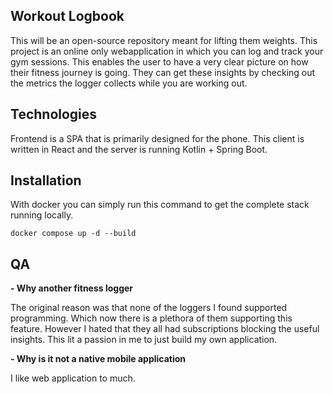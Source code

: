 ## Workout Logbook

This will be an open-source repository meant for lifting them weights. This project is an online only webapplication in which you can log and track your gym sessions. This enables the user to have a very clear picture on how their fitness journey is going. They can get these insights by checking out the metrics the logger collects while you are working out.

## Technologies

Frontend is a SPA that is primarily designed for the phone. This client is written in React and the server is running Kotlin + Spring Boot.

## Installation

With docker you can simply run this command to get the complete stack running locally.

```
docker compose up -d --build
```

## QA

**- Why another fitness logger**

The original reason was that none of the loggers I found supported programming. Which now there is a plethora of them supporting this feature. However I hated that they all had subscriptions blocking the useful insights. This lit a passion in me to just build my own application.

**- Why is it not a native mobile application**

I like web application to much.
